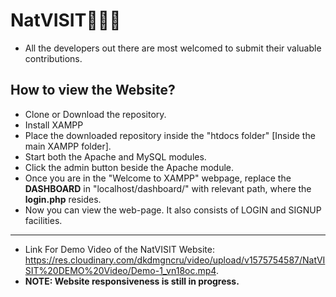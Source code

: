 # NatVISIT🌴🌳🌴
* All the developers out there are most welcomed to submit their valuable contributions.
## How to view the Website?
* Clone or Download the repository.
* Install XAMPP
* Place the downloaded repository inside the "htdocs folder" [Inside the main XAMPP folder].
* Start both the Apache and MySQL modules.
* Click the admin button beside the Apache module.
* Once you are in the "Welcome to XAMPP" webpage, replace the **DASHBOARD** in "localhost/dashboard/" with relevant path, where the **login.php** resides.
* Now you can view the web-page. It also consists of LOGIN and SIGNUP facilities.
--------------------------------------------------------------------------------------
* Link For Demo Video of the NatVISIT Website: https://res.cloudinary.com/dkdmgncru/video/upload/v1575754587/NatVISIT%20DEMO%20Video/Demo-1_vn18oc.mp4.
* **NOTE: Website responsiveness is still in progress.**
